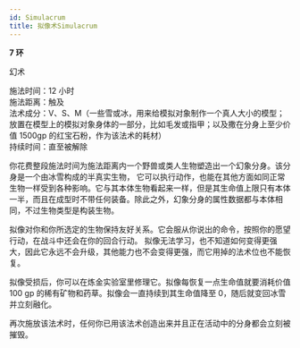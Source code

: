 ```yaml
---
id: Simulacrum
title: 拟像术Simulacrum
---
```


**7 环**

幻术

施法时间：12 小时  
施法距离：触及  
法术成分：V、S、M（一些雪或冰，用来给模拟对象制作一个真人大小的模型；放置在模型上的模拟对象身体的一部分，比如毛发或指甲；以及撒在分身上至少价值 1500gp 的红宝石粉，作为该法术的耗材）  
持续时间：直至被解除

你花费整段施法时间为施法距离内一个野兽或类人生物塑造出一个幻象分身。该分身是一个由冰雪构成的半真实生物，
它可以执行动作，也能在其他方面如同正常生物一样受到各种影响。它与其本体生物看起来一样，但是其生命值上限只有本体一半，而且在成型时不带任何装备。除此之外，幻象分身的属性数据都与本体相同，不过生物类型是构装生物。

拟像对你和你所选定的生物保持友好关系。它会服从你说出的命令，按照你的愿望行动，在战斗中还会在你的回合行动。
拟像无法学习，也不知道如何变得更强大，因此它永远不会升级，其他能力也不会变得更强，而它用掉的法术位也不能恢复。

拟像受损后，你可以在炼金实验室里修理它。拟像每恢复一点生命值就要消耗价值 100 gp 的稀有矿物和药草。拟像会一直持续到其生命值降至 0，随后就变回冰雪并立刻融化。

再次施放该法术时，任何你已用该法术创造出来并且正在活动中的分身都会立刻被摧毁。
